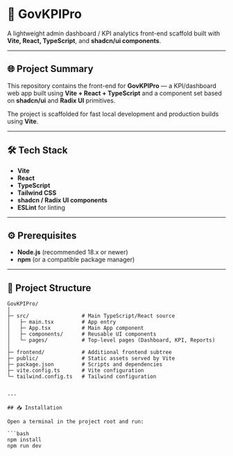 # 🚀 GovKPIPro

A lightweight admin dashboard / KPI analytics front-end scaffold built with **Vite, React, TypeScript**, and **shadcn/ui components**.

---

## 🌐 Project Summary

This repository contains the front-end for **GovKPIPro** — a KPI/dashboard web app built using **Vite + React + TypeScript** and a component set based on **shadcn/ui** and **Radix UI** primitives.  

The project is scaffolded for fast local development and production builds using **Vite**.

---

## 🛠️ Tech Stack

- **Vite**  
- **React**  
- **TypeScript**  
- **Tailwind CSS**  
- **shadcn / Radix UI components**  
- **ESLint** for linting  

---

## ⚙️ Prerequisites

- **Node.js** (recommended 18.x or newer)  
- **npm** (or a compatible package manager)  

---

## 📁 Project Structure

```plaintext
GovKPIPro/
│
├─ src/                 # Main TypeScript/React source
│   ├─ main.tsx         # App entry
│   ├─ App.tsx          # Main App component
│   ├─ components/      # Reusable UI components
│   └─ pages/           # Top-level pages (Dashboard, KPI, Reports)
│
├─ frontend/            # Additional frontend subtree
├─ public/              # Static assets served by Vite
├─ package.json         # Scripts and dependencies
├─ vite.config.ts       # Vite configuration
└─ tailwind.config.ts   # Tailwind configuration


---

## 📥 Installation

Open a terminal in the project root and run:

```bash
npm install
npm run dev
